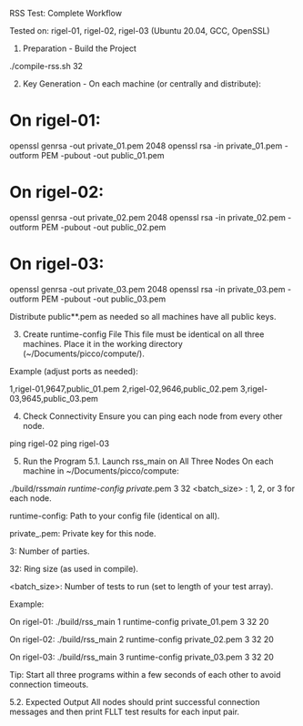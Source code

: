 RSS Test: Complete Workflow

Tested on: rigel-01, rigel-02, rigel-03 (Ubuntu 20.04, GCC, OpenSSL)

1. Preparation - Build the Project

./compile-rss.sh 32

2. Key Generation - On each machine (or centrally and distribute):

# On rigel-01:

openssl genrsa -out private_01.pem 2048
openssl rsa -in private_01.pem -outform PEM -pubout -out public_01.pem

# On rigel-02:

openssl genrsa -out private_02.pem 2048
openssl rsa -in private_02.pem -outform PEM -pubout -out public_02.pem

# On rigel-03:

openssl genrsa -out private_03.pem 2048
openssl rsa -in private_03.pem -outform PEM -pubout -out public_03.pem

Distribute public\*\*.pem as needed so all machines have all public keys.

3. Create runtime-config File
   This file must be identical on all three machines.
   Place it in the working directory (~/Documents/picco/compute/).

Example (adjust ports as needed):

1,rigel-01,9647,public_01.pem
2,rigel-02,9646,public_02.pem
3,rigel-03,9645,public_03.pem

4. Check Connectivity
   Ensure you can ping each node from every other node.

ping rigel-02
ping rigel-03

5. Run the Program
   5.1. Launch rss_main on All Three Nodes
   On each machine in ~/Documents/picco/compute:

./build/rss*main <id> runtime-config private*<id>.pem 3 32 <batch_size>
<id>: 1, 2, or 3 for each node.

runtime-config: Path to your config file (identical on all).

private\_<id>.pem: Private key for this node.

3: Number of parties.

32: Ring size (as used in compile).

<batch_size>: Number of tests to run (set to length of your test array).

Example:

On rigel-01:
./build/rss_main 1 runtime-config private_01.pem 3 32 20

On rigel-02:
./build/rss_main 2 runtime-config private_02.pem 3 32 20

On rigel-03:
./build/rss_main 3 runtime-config private_03.pem 3 32 20

Tip: Start all three programs within a few seconds of each other to avoid connection timeouts.

5.2. Expected Output
All nodes should print successful connection messages and then print FLLT test results for each input pair.
